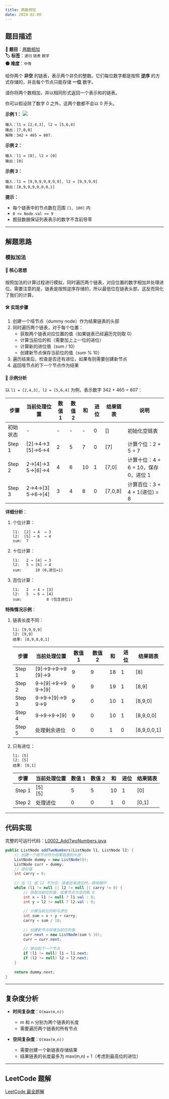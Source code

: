 ```yaml
---
title: 两数相加
date: 2024-02-06
---
```


## 题目描述

**🔗 题目**：[两数相加](https://leetcode.cn/problems/add-two-numbers/)  
**🏷️ 标签**：`递归` `链表` `数学`  
**🟢 难度**：`中等`  

给你两个 **非空** 的链表，表示两个非负的整数。它们每位数字都是按照 **逆序** 的方式存储的，并且每个节点只能存储 **一位** 数字。

请你将两个数相加，并以相同形式返回一个表示和的链表。

你可以假设除了数字 0 之外，这两个数都不会以 0 开头。

**示例 1：**
![](https://assets.leetcode-cn.com/aliyun-lc-upload/uploads/2021/01/02/addtwonumber1.jpg)
```
输入：l1 = [2,4,3], l2 = [5,6,4]
输出：[7,0,8]
解释：342 + 465 = 807.
```

**示例 2：**
```
输入：l1 = [0], l2 = [0]
输出：[0]
```

**示例 3：**
```
输入：l1 = [9,9,9,9,9,9,9], l2 = [9,9,9,9]
输出：[8,9,9,9,0,0,0,1]
```

**提示：**
- 每个链表中的节点数在范围 `[1, 100]` 内
- `0 <= Node.val <= 9`
- 题目数据保证列表表示的数字不含前导零

---

## 解题思路

### 模拟加法

#### 📝 核心思想
按照加法的计算过程进行模拟，同时遍历两个链表，对应位置的数字相加并处理进位。需要注意的是，链表是按照逆序存储的，所以最低位在链表头部，这反而简化了我们的计算。

#### 🛠️ 实现步骤
1. 创建一个哑节点（dummy node）作为结果链表的头部
2. 同时遍历两个链表，对于每个位置：
   - 获取两个链表对应位置的值（如果链表已经遍历完则取 0）
   - 计算当前位的和（需要加上上一位的进位）
   - 计算新的进位值（sum / 10）
   - 创建新节点保存当前位的值（sum % 10）
3. 遍历结束后，检查是否还有进位，如果有则需要创建新节点
4. 返回哑节点的下一个节点作为结果

#### 🧩 示例分析
以 `l1 = [2,4,3], l2 = [5,6,4]` 为例，表示数字 342 + 465 = 807：

| 步骤 | 当前处理位置 | 数值 1 | 数值 2 | 和 | 进位 | 结果链表 | 说明 |
|------|--------------|---------|---------|-----|--------|-----------|------|
| 初始状态 | - | - | - | - | 0 | [] | 初始化空链表 |
| Step 1 | [2]→4→3<br>[5]→6→4 | 2 | 5 | 7 | 0 | [7] | 计算个位：2 + 5 = 7 |
| Step 2 | 2→[4]→3<br>5→[6]→4 | 4 | 6 | 10 | 1 | [7,0] | 计算十位：4 + 6 = 10，保存 0，进位 1 |
| Step 3 | 2→4→[3]<br>5→6→[4] | 3 | 4 | 8 | 0 | [7,0,8] | 计算百位：3 + 4 + 1(进位) = 8 |

**详细分析**：
1. 个位计算：
   ```
   l1:  [2] → 4  → 3
   l2:  [5] → 6  → 4
   sum:  7
   ```

2. 十位计算：
   ```
   l1:   2 → [4] → 3
   l2:   5 → [6] → 4
   sum:      10 (0,进位=1)
   ```

3. 百位计算：
   ```
   l1:   2  → 4 → [3]
   l2:   5  → 6 → [4]
   sum:           8 (包含进位1)
   ```

**特殊情况示例**：
1. 链表长度不同：
   ```
   l1: [9,9,9,9]
   l2: [9,9]
   结果: [8,9,0,0,1]
   ```
   | 步骤 | 当前处理位置 | 数值 1 | 数值 2 | 和 | 进位 | 结果链表 |
   |------|--------------|---------|---------|-----|--------|-----------|
   | Step 1 | [9]→9→9→9<br>[9]→9 | 9 | 9 | 18 | 1 | [8] |
   | Step 2 | 9→[9]→9→9<br>9→[9] | 9 | 9 | 19 | 1 | [8,9] |
   | Step 3 | 9→9→[9]→9<br>9→9 | 9 | 0 | 10 | 1 | [8,9,0] |
   | Step 4 | 9→9→9→[9] | 9 | 0 | 10 | 1 | [8,9,0,0] |
   | Step 5 | 处理剩余进位 | 0 | 0 | 1 | 0 | [8,9,0,0,1] |

2. 只有进位：
   ```
   l1: [5]
   l2: [5]
   结果: [0,1]
   ```
   | 步骤 | 当前处理位置 | 数值 1 | 数值 2 | 和 | 进位 | 结果链表 |
   |------|--------------|---------|---------|-----|--------|-----------|
   | Step 1 | [5]<br>[5] | 5 | 5 | 10 | 1 | [0] |
   | Step 2 | 处理进位 | 0 | 0 | 1 | 0 | [0,1] |

---

## 代码实现

完整的可运行代码：[L0002_AddTwoNumbers.java](../src/main/java/L0002_AddTwoNumbers.java)

```java
public ListNode addTwoNumbers(ListNode l1, ListNode l2) {
    // 创建一个哑节点作为结果链表的头部
    ListNode dummy = new ListNode(0);
    ListNode curr = dummy;
    // 进位值
    int carry = 0;
    
    // 当 l1 或 l2 不为空，或者还有进位时，继续循环
    while (l1 != null || l2 != null || carry != 0) {
        // 获取当前位的值，如果节点为空则取 0
        int x = l1 != null ? l1.val : 0;
        int y = l2 != null ? l2.val : 0;
        
        // 计算当前位的和与进位
        int sum = x + y + carry;
        carry = sum / 10;
        
        // 创建新节点存储当前位的值
        curr.next = new ListNode(sum % 10);
        curr = curr.next;
        
        // 移动到下一个节点
        if (l1 != null) l1 = l1.next;
        if (l2 != null) l2 = l2.next;
    }
    
    return dummy.next;
}
```

---

## 复杂度分析

- **时间复杂度**：`O(max(m,n))`
  - m 和 n 分别为两个链表的长度
  - 需要遍历两个链表的所有节点
  
- **空间复杂度**：`O(max(m,n))`
  - 需要创建一个新链表存储结果
  - 结果链表的长度最多为 max(m,n) + 1（考虑到最高位的进位）

---

## LeetCode 题解

[LeetCode 最全题解](https://github.com/LjyYano/LeetCode)